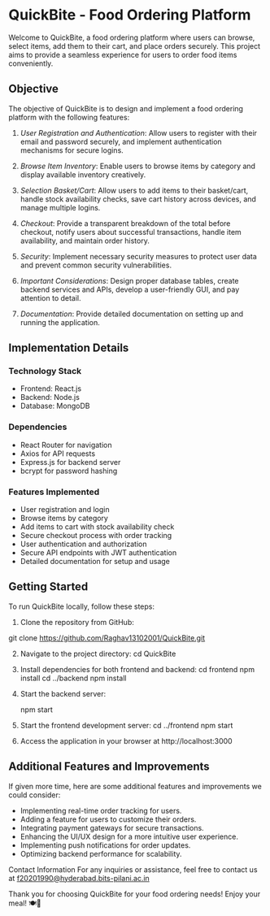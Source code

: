 # QuickBite - Food Ordering Platform

Welcome to QuickBite, a food ordering platform where users can browse, select items, add them to their cart, and place orders securely. This project aims to provide a seamless experience for users to order food items conveniently.

## Objective

The objective of QuickBite is to design and implement a food ordering platform with the following features:

1. *User Registration and Authentication*: Allow users to register with their email and password securely, and implement authentication mechanisms for secure logins.
   
2. *Browse Item Inventory*: Enable users to browse items by category and display available inventory creatively.
   
3. *Selection Basket/Cart*: Allow users to add items to their basket/cart, handle stock availability checks, save cart history across devices, and manage multiple logins.
   
4. *Checkout*: Provide a transparent breakdown of the total before checkout, notify users about successful transactions, handle item availability, and maintain order history.
   
5. *Security*: Implement necessary security measures to protect user data and prevent common security vulnerabilities.
   
6. *Important Considerations*: Design proper database tables, create backend services and APIs, develop a user-friendly GUI, and pay attention to detail.
   
7. *Documentation*: Provide detailed documentation on setting up and running the application.

## Implementation Details

### Technology Stack
- Frontend: React.js
- Backend: Node.js
- Database: MongoDB

### Dependencies
- React Router for navigation
- Axios for API requests
- Express.js for backend server
- bcrypt for password hashing

### Features Implemented
- User registration and login
- Browse items by category
- Add items to cart with stock availability check
- Secure checkout process with order tracking
- User authentication and authorization
- Secure API endpoints with JWT authentication
- Detailed documentation for setup and usage

## Getting Started

To run QuickBite locally, follow these steps:

1. Clone the repository from GitHub:

git clone https://github.com/Raghav13102001/QuickBite.git

2. Navigate to the project directory:
   cd QuickBite

3. Install dependencies for both frontend and backend:
    cd frontend
    npm install
    cd ../backend
    npm install
4. Start the backend server:

    npm start
5. Start the frontend development server:
    cd ../frontend
    npm start

6. Access the application in your browser at http://localhost:3000    


## Additional Features and Improvements
If given more time, here are some additional features and improvements we could consider:

- Implementing real-time order tracking for users.
- Adding a feature for users to customize their orders.
- Integrating payment gateways for secure transactions.
- Enhancing the UI/UX design for a more intuitive user experience.
- Implementing push notifications for order updates.
- Optimizing backend performance for scalability.

Contact Information
For any inquiries or assistance, feel free to contact us at f20201990@hyderabad.bits-pilani.ac.in

Thank you for choosing QuickBite for your food ordering needs! Enjoy your meal! 🍽️🥳
